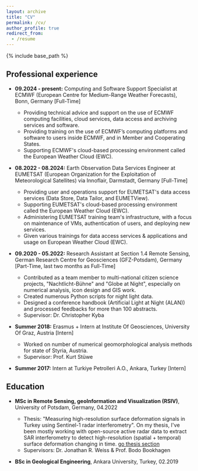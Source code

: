 ```yaml
---
layout: archive
title: "CV"
permalink: /cv/
author_profile: true
redirect_from:
  - /resume
---
```


{% include base_path %}

## Professional experience
* **09.2024 - present:** Computing and Software Support Specialist at ECMWF (European Centre for Medium-Range Weather Forecasts), Bonn, Germany [Full-Time]
  * Providing technical advice and support on the use of ECMWF computing facilities, cloud services, data access and archiving services and software.
  * Providing training on the use of ECMWF’s computing platforms and software to users inside ECMWF, and in Member and Cooperating States.
  * Supporting ECMWF's cloud-based processing environment called the European Weather Cloud (EWC).

* **08.2022 - 08.2024:** Earth Observation Data Services Engineer at EUMETSAT (European Organization for the Exploitation of Meteorological Satellites) via Innoflair, Darmstadt, Germany [Full-Time]
  * Providing user and operations support for EUMETSAT's data access services (Data Store, Data Tailor, and EUMETView).
  * Supporting EUMETSAT's cloud-based processing environment called the European Weather Cloud (EWC).
  * Administering EUMETSAT training team's infrastructure, with a focus on maintenance of VMs, authentication of users, and deploying new services.
  * Given various trainings for data access services & applications and usage on European Weather Cloud (EWC).

* **09.2020 - 05.2022:** Research Assistant at Section 1.4 Remote Sensing, German Research Centre for Geosciences (GFZ-Potsdam), Germany [Part-Time, last two months as Full-Time]
  * Contributed as a team member to multi-national citizen science projects, "Nachtlicht-Bühne" and "Globe at Night", especially on numerical analysis, icon design and GIS work.
  * Created numerous Python scripts for night light data.
  * Designed a conference handbook (Artificial Light at Night (ALAN)) and processed feedbacks for more than 100 abstracts.
  * Supervisor: Dr. Christopher Kyba

* **Summer 2018:** Erasmus + Intern at Institute Of Geosciences, University Of Graz, Austria [Intern]
  * Worked on number of numerical geomorphological analysis methods for state of Styria, Austria.
  * Supervisor: Prof. Kurt Stüwe
  
* **Summer 2017:** Intern at Turkiye Petrolleri A.O., Ankara, Turkey [Intern]

## Education
* **MSc in Remote Sensing, geoInformation and Visualization (RSIV)**, University of Potsdam, Germany,  04.2022
  * Thesis: "Measuring high-resolution surface deformation signals in Turkey using Sentinel-1 radar interferometry". On my thesis, I've been mostly working with open-source active radar data to extract SAR interferometry to detect high-resolution (spatial + temporal) surface deformation changing in time. [go thesis section](https://yigit.rocks/thesis/)
  * Supervisors: Dr. Jonathan R. Weiss & Prof. Bodo Bookhagen

* **BSc in Geological Engineering**, Ankara University, Turkey, 02.2019
